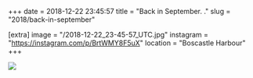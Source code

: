 +++
date = 2018-12-22 23:45:57
title = "Back in September. ."
slug = "2018/back-in-september"

[extra]
image = "/2018-12-22_23-45-57_UTC.jpg"
instagram = "https://instagram.com/p/BrtWMY8F5uX"
location = "Boscastle Harbour"
+++

<img src="/2018-12-22_23-45-57_UTC.jpg" />
